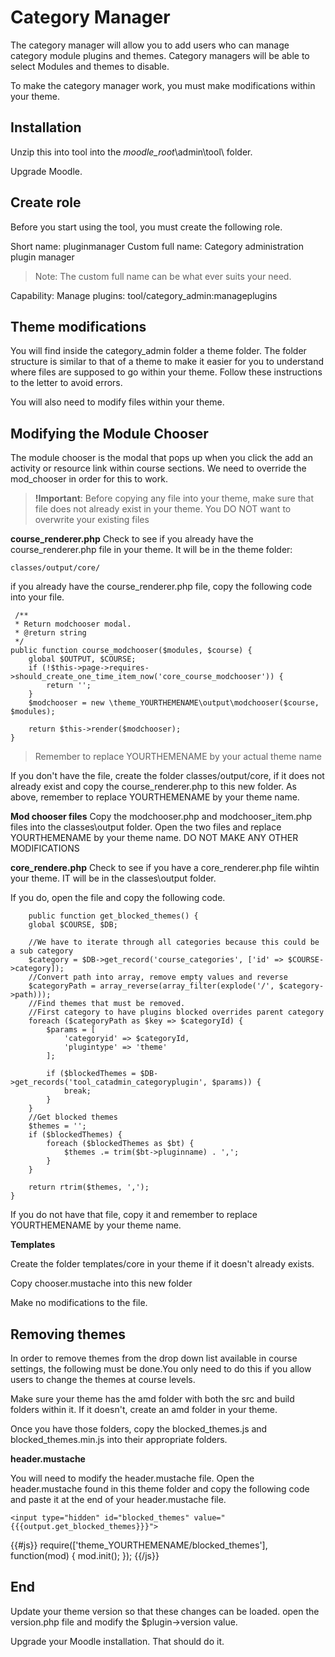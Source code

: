 # Category Manager #

The category manager will allow you to add users who can manage category module plugins and themes. Category managers will be able to select Modules and themes to disable.

To make the category manager work, you must make modifications within your theme.

## Installation ##

Unzip this into tool into the *moodle\_root*\\admin\\tool\\ folder.

Upgrade Moodle.


## Create role ##
Before you start using the tool, you must create the following role.

Short name: pluginmanager
Custom full name: Category administration plugin manager
> Note: The custom full name can be what ever suits your need.

Capability: Manage plugins: tool/category_admin:manageplugins


## Theme modifications ##
You will find inside the category_admin folder a theme folder. The folder structure is similar to that of a theme to make it easier for you to understand where files are supposed to go within your theme. Follow these instructions to the letter to avoid errors.

You will also need to modify files within your theme.
## Modifying the Module Chooser ##
The module chooser is the modal that pops up when you click the add an activity or resource link within course sections. We need to override the mod_chooser in order for this to work.

> **!Important**: Before copying any file into your theme, make sure that file does not already exist in your theme. You DO NOT want to overwrite your existing files

**course\_renderer.php**
Check to see if you already have the course\_renderer.php file in your theme. It will be in the theme folder:

    classes/output/core/

if you already have the course\_renderer.php file, copy the following code into your file.

     /**
     * Return modchooser modal.
     * @return string
     */
    public function course_modchooser($modules, $course) {
        global $OUTPUT, $COURSE;
        if (!$this->page->requires->should_create_one_time_item_now('core_course_modchooser')) {
            return '';
        }
        $modchooser = new \theme_YOURTHEMENAME\output\modchooser($course, $modules);

        return $this->render($modchooser);
    }



> Remember to replace YOURTHEMENAME by your actual theme name

If you don't have the file, create the folder classes/output/core, if it does not already exist and copy the course\_renderer.php to this new folder. As above, remember to replace YOURTHEMENAME by your theme name.

**Mod chooser files**
Copy the modchooser.php and modchooser\_item.php files into the classes\output folder. Open the two files and replace YOURTHEMENAME by your theme name. DO NOT MAKE ANY OTHER MODIFICATIONS

**core\_rendere.php**
Check to see if you have a core\_renderer.php file wihtin your theme. IT will be in the classes\output folder.

If you do, open the file and copy the following code.

        public function get_blocked_themes() {
        global $COURSE, $DB;

        //We have to iterate through all categories because this could be a sub category
        $category = $DB->get_record('course_categories', ['id' => $COURSE->category]);
        //Convert path into array, remove empty values and reverse
        $categoryPath = array_reverse(array_filter(explode('/', $category->path)));
        //Find themes that must be removed.
        //First category to have plugins blocked overrides parent category
        foreach ($categoryPath as $key => $categoryId) {
            $params = [
                'categoryid' => $categoryId,
                'plugintype' => 'theme'
            ];

            if ($blockedThemes = $DB->get_records('tool_catadmin_categoryplugin', $params)) {
                break;
            }
        }
        //Get blocked themes
        $themes = '';
        if ($blockedThemes) {
            foreach ($blockedThemes as $bt) {
                $themes .= trim($bt->pluginname) . ',';
            }
        }

        return rtrim($themes, ',');
    }

If you do not have that file, copy it and remember to replace YOURTHEMENAME by your theme name.

**Templates**


Create the folder templates/core in your theme if it doesn't already exists.

Copy chooser.mustache into this new folder

Make no modifications to the file.

## Removing themes ##

In order to remove themes from the drop down list available in course settings, the following must be done.You only need to do this if you allow users to change the themes at course levels.

Make sure your theme has the amd folder with both the src and build folders within it. If it doesn't, create an amd folder in your theme.

Once you have those folders, copy the blocked\_themes.js and blocked\_themes.min.js into their appropriate folders.

**header.mustache**

You will need to modify the header.mustache file. Open the header.mustache found in this theme folder and copy the following code and paste it at the end of your header.mustache file.

    <input type="hidden" id="blocked_themes" value="{{{output.get_blocked_themes}}}">

{{#js}}
require(['theme_YOURTHEMENAME/blocked_themes'], function(mod) {
mod.init();
});
{{/js}}

## End ##
Update your theme version so that these changes can be loaded. open the version.php file and modify the $plugin->version value. 

Upgrade your Moodle installation. That should do it.